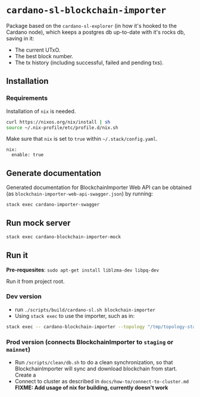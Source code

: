 # `cardano-sl-blockchain-importer`

Package based on the `cardano-sl-explorer` (in how it's hooked to the Cardano node), which keeps a postgres db up-to-date with it's rocks db, saving in it:
- The current UTxO.
- The best block number.
- The tx history (including successful, failed and pending txs).

## Installation

### Requirements

Installation of `nix` is needed.

```bash
curl https://nixos.org/nix/install | sh
source ~/.nix-profile/etc/profile.d/nix.sh
```

Make sure that `nix` is set to `true` within `~/.stack/config.yaml`.

```
nix:
  enable: true
```

## Generate documentation

Generated documentation for BlockchainImporter Web API can be obtained (as `blockchain-importer-web-api-swagger.json`) by running:
```bash
stack exec cardano-importer-swagger
```

## Run mock server

```bash
stack exec cardano-blockchain-importer-mock
```

## Run it

**Pre-requesites**: `sudo apt-get install liblzma-dev libpq-dev`

Run it from project root.

### Dev version

- run `./scripts/build/cardano-sl.sh blockchain-importer`
- Using `stack exec` to use the importer, such as in:
```bash
stack exec -- cardano-blockchain-importer --topology "/tmp/topology-staging.yaml" --log-config "blockchain-importer/log-config.yaml" --logs-prefix "logs" --db-path "db-importer" --keyfile "secret-staging.key" --configuration-file "lib/configuration.yaml" --configuration-key mainnet_dryrun_full --postgres-name "stagingpgdb" --postgres-password "mysecretpassword" --postgres-host "localhost"
```

### Prod version (connects BlockchainImporter to `staging` or `mainnet`)

- Run `/scripts/clean/db.sh` to do a clean synchronization, so that BlockchainImporter will sync and download blockchain from start. Create a 
- Connect to cluster as described in  `docs/how-to/connect-to-cluster.md` **FIXME: Add usage of nix for building, currently doesn't work**
